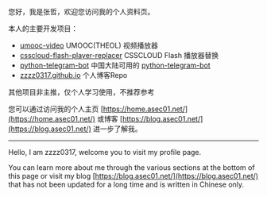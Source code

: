 您好，我是张哲，欢迎您访问我的个人资料页。

本人的主要开发项目：

* [umooc-video](https://github.com/zzzz0317/umooc-video) UMOOC(THEOL) 视频播放器
* [csscloud-flash-player-replacer](https://github.com/zzzz0317/csscloud-flash-player-replacer) CSSCLOUD Flash 播放器替换
* [python-telegram-bot](https://github.com/zzzz0317/python-telegram-bot) 中国大陆可用的 [python-telegram-bot](https://github.com/python-telegram-bot/python-telegram-bot)
* [zzzz0317.github.io](https://github.com/zzzz0317/zzzz0317.github.io) 个人博客Repo

其他项目非主推，仅个人学习使用，不推荐参考

您可以通过访问我的个人主页 [https://home.asec01.net/](https://home.asec01.net/) 或博客 [https://blog.asec01.net/](https://blog.asec01.net/) 进一步了解我。

------

Hello, I am zzzz0317, welcome you to visit my profile page.

You can learn more about me through the various sections at the bottom of this page or visit my blog [https://blog.asec01.net/](https://blog.asec01.net/) that has not been updated for a long time and is written in Chinese only.
